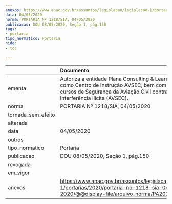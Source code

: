 ```yaml
---
anexos: https://www.anac.gov.br/assuntos/legislacao/legislacao-1/portarias/2020/portaria-no-1218-sia-04-05-2020/@@display-file/arquivo_norma/PA2020-1218.pdf
data: 04/05/2020
norma: PORTARIA Nº 1218/SIA, 04/05/2020
publicacao: DOU 08/05/2020, Seção 1, pág.150
tags:
- portaria
tipo_normatico: Portaria
hide: 
- toc 
 
---
```


|                    | Documento                                                                                                                                                                                     |
|:-------------------|:----------------------------------------------------------------------------------------------------------------------------------------------------------------------------------------------|
| ementa             | Autoriza a entidade Plana Consulting & Learning a atuar como Centro de Instrução AVSEC, bem como ministrar cursos de Segurança da Aviação Civil contra Atos de Interferência Ilícita (AVSEC). |
| norma              | PORTARIA Nº 1218/SIA, 04/05/2020                                                                                                                                                              |
| tornada_sem_efeito |                                                                                                                                                                                               |
| alterada           |                                                                                                                                                                                               |
| data               | 04/05/2020                                                                                                                                                                                    |
| outros             |                                                                                                                                                                                               |
| tipo_normatico     | Portaria                                                                                                                                                                                      |
| publicacao         | DOU 08/05/2020, Seção 1, pág.150                                                                                                                                                              |
| revogada           |                                                                                                                                                                                               |
| em_vigor           |                                                                                                                                                                                               |
| anexos             | https://www.anac.gov.br/assuntos/legislacao/legislacao-1/portarias/2020/portaria-no-1218-sia-04-05-2020/@@display-file/arquivo_norma/PA2020-1218.pdf                                          |